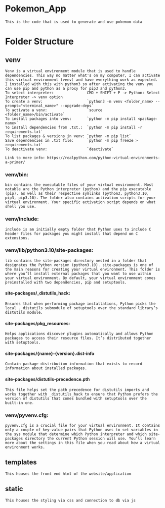 # Pokemon_App
    This is the code that is used to generate and use pokemon data
 
# Folder Structure
## venv
    Venv is a virtual environment module that is used to handle dependencies. This way no matter what's on my computer, I can activate this virtual environment (venv) and have everything work as expected. I installed with this with python3 so after activating the venv you can use pip and python as a proxy for pip3 and python3. 
    To select interpreter:               CMD + SHIFT + P -> Python: Select Interpreter -> venv option
    To create a venv:                    `python3 -m venv <folder_name> --prompt="<terminal_name>" --upgrade-deps`
    To activate a venv:                  `source <folder_name>/bin/activate`
    To install packages into venv:       `python -m pip install <package-name>`
    To install dependencies from .txt.:  `python -m pip install -r requirements.txt`
    To list packages & versions in venv: `python -m pip list`
    Save dependencies in .txt file:      `python -m pip freeze > requirements.txt`
    To deactivate venv:                  `deactivate`

    Link to more info: https://realpython.com/python-virtual-environments-a-primer/

### venv/bin: 
    bin contains the executable files of your virtual environment. Most notable are the Python interpreter (python) and the pip executable (pip), as well as their respective symlinks (python3, python3.10, pip3, pip3.10). The folder also contains activation scripts for your virtual environment. Your specific activation script depends on what shell you use.

### venv/include:
    include is an initially empty folder that Python uses to include C header files for packages you might install that depend on C extensions.

### venv/lib/python3.10/site-packages:
    lib contains the site-packages directory nested in a folder that designates the Python version (python3.10). site-packages is one of the main reasons for creating your virtual environment. This folder is where you’ll install external packages that you want to use within your virtual environment. By default, your virtual environment comes preinstalled with two dependencies, pip and setuptools.

#### site-packages/_distutils_hack:
    Ensures that when performing package installations, Python picks the local ._distutils submodule of setuptools over the standard library’s distutils module.

#### site-packages/pkg_resources:
    Helps applications discover plugins automatically and allows Python packages to access their resource files. It’s distributed together with setuptools.

#### site-packages/{name}-{version}.dist-info
    Contain package distribution information that exists to record information about installed packages.

#### site-packages/distutils-precedence.pth 
    This file helps set the path precedence for distutils imports and works together with _distutils_hack to ensure that Python prefers the version of distutils that comes bundled with setuptools over the built-in one.

### venv/pyvenv.cfg:
    pyvenv.cfg is a crucial file for your virtual environment. It contains only a couple of key-value pairs that Python uses to set variables in the sys module that determine which Python interpreter and which site-packages directory the current Python session will use. You’ll learn more about the settings in this file when you read about how a virtual environment works.

## templates
    This houses the front end html of the website/application

## static
    This houses the styling via css and connection to db via js

